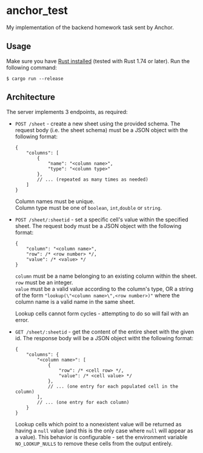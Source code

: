 # anchor_test
My implementation of the backend homework task sent by Anchor.

## Usage
Make sure you have [Rust installed](https://rustup.rs/) (tested with Rust 1.74 or later). Run the following command:
```
$ cargo run --release
```

## Architecture
The server implements 3 endpoints, as required:
- `POST /sheet` - create a new sheet using the provided schema.
    The request body (i.e. the sheet schema) must be a JSON object with the following format:
    ```json5
    {
        "columns": [
            {
                "name": "<column name>",
                "type": "<column type>"
            },
            // ... (repeated as many times as needed)
        ]
    }
    ```
    Column names must be unique.  
    Column type must be one of `boolean`, `int`,`double` or `string`.

- `POST /sheet/:sheetid` - set a specific cell's value within the specified sheet.
    The request body must be a JSON object with the following format:
    ```json5
    {
        "column": "<column name>",
        "row": /* <row number> */,
        "value": /* <value> */
    }
    ```
    `column` must be a name belonging to an existing column within the sheet.  
    `row` must be an integer.  
    `value` must be a valid value according to the column's type, OR a string of the form `"lookup(\"<column name>\",<row number>)"` where the column name is a valid name in the same sheet.

    Lookup cells cannot form cycles - attempting to do so will fail with an error.

- `GET /sheet/:sheetid` - get the content of the entire sheet with the given id.
    The response body will be a JSON object witht the following format:
    ```json5
    {
        "columns": {
            "<column name>": [
                {
                    "row": /* <cell row> */,
                    "value": /* <cell value> */
                },
                // ... (one entry for each populated cell in the column)
            ],
            // ... (one entry for each column)
        }
    }
    ```
    Lookup cells which point to a nonexistent value will be returned as having a `null` value (and this is the only case where `null` will appear as a value). This behavior is configurable - set the environment variable `NO_LOOKUP_NULLS` to remove these cells from the output entirely.